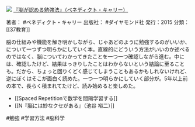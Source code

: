 ![](https://gyazo.com/514599b4af0cfe919d9cb2c3806ab123.jpg)
[『脳が認める勉強法』（ベネディクト・キャリー）](https://amzn.to/3xFwXsb)

著者： #ベネディクト・キャリー 
出版社： #ダイヤモンド社 
発行：2015
分類：[[37教育]]

脳の仕組みや機能を解き明かしながら、じゃあどのように勉強するのがいいか、について一つずつ明らかにしていく本。直線的にどういう方法がいいのか述べるのではなく、脳についてわかってきたことを一つ一つ確認しながら進む。中には、確認したけど、結果はっきりしたことはわからないという結論に至ることも。だから、ちょっと回りくどく感じてしまうこともあるかもしれないけれど、逆にぼくはそこが面白く読めた。一つ一つ明らかにしていく部分が。5年以上前の本で、長らく積まれてたけど、読み始めると楽しめた。

- [[Spaced Repetitionで数学を間隔学習する]]
- [[N『脳には妙なクセがある』（池谷 裕二）]]

#勉強 #学習方法 #脳科学 